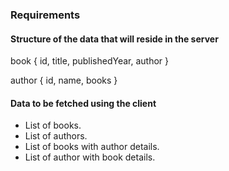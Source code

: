 ### Requirements

#### Structure of the data that will reside in the server
  book {
    id,
    title,
    publishedYear,
    author
  }

  author {
    id,
    name,
    books
  }

#### Data to be fetched using the client
  - List of books.
  - List of authors.
  - List of books with author details.
  - List of author with book details.
